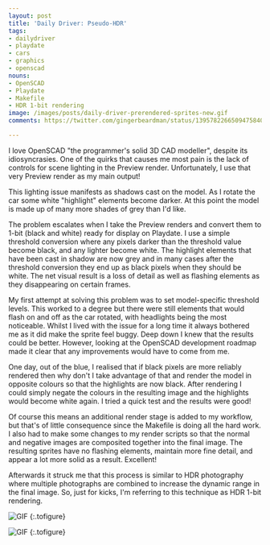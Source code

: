 ```yaml
---
layout: post
title: 'Daily Driver: Pseudo-HDR'
tags:
- dailydriver
- playdate
- cars
- graphics
- openscad
nouns:
- OpenSCAD
- Playdate
- Makefile
- HDR 1-bit rendering
image: /images/posts/daily-driver-prerendered-sprites-new.gif
comments: https://twitter.com/gingerbeardman/status/1395782266509475840

---
```

I love OpenSCAD "the programmer's solid 3D CAD modeller", despite its idiosyncrasies. One of the quirks that causes me most pain is the lack of controls for scene lighting in the Preview render. Unfortunately, I use that very Preview render as my main output!

This lighting issue manifests as shadows cast on the model. As I rotate the car some white "highlight" elements become darker. At this point the model is made up of many more shades of grey than I'd like.

The problem escalates when I take the Preview renders and convert them to 1-bit (black and white) ready for display on Playdate. I use a simple threshold conversion where any pixels darker than the threshold value become black, and any lighter become white. The highlight elements that have been cast in shadow are now grey and in many cases after the threshold conversion they end up as black pixels when they should be white. The net visual result is a loss of detail as well as flashing elements as they disappearing on certain frames.

My first attempt at solving this problem was to set model-specific threshold levels. This worked to a degree but there were still elements that would flash on and off as the car rotated, with headlights being the most noticeable. Whilst I lived with the issue for a long time it always bothered me as it did make the sprite feel buggy. Deep down I knew that the results could be better. However, looking at the OpenSCAD development roadmap made it clear that any improvements would have to come from me.

One day, out of the blue, I realised that if black pixels are more reliably rendered then why don't I take advantage of that and render the model in opposite colours so that the highlights are now black. After rendering I could simply negate the colours in the resulting image and the highlights would become white again. I tried a quick test and the results were good!

Of course this means an additional render stage is added to my workflow, but that's of little consequence since the Makefile is doing all the hard work. I also had to make some changes to my render scripts so that the normal and negative images are composited together into the final image. The resulting sprites have no flashing elements, maintain more fine detail, and appear a lot more solid as a result. Excellent!

Afterwards it struck me that this process is similar to HDR photography where multiple photographs are combined to increase the dynamic range in the final image. So, just for kicks, I'm referring to this technique as HDR 1-bit rendering.

![GIF](/images/posts/daily-driver-prerendered-sprites-old.gif "Old rendering workflow: note the disappearing headlights")
{:.tofigure}

![GIF](/images/posts/daily-driver-prerendered-sprites-new.gif "New rendering workflow: headlights are present and correct")
{:.tofigure}